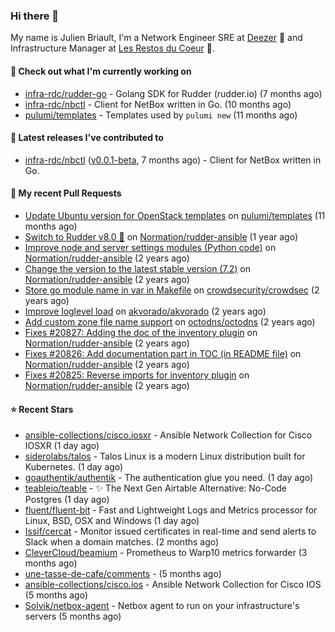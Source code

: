 ### Hi there 👋

My name is Julien Briault, I'm a Network Engineer SRE at [Deezer](https://www.deezer.com) 💜 and Infrastructure Manager at [Les Restos du Coeur](https://www.restosducoeur.org/) 🩷.

#### 👷 Check out what I'm currently working on

- [infra-rdc/rudder-go](https://github.com/infra-rdc/rudder-go) - Golang SDK for Rudder (rudder.io) (7 months ago)
- [infra-rdc/nbctl](https://github.com/infra-rdc/nbctl) - Client for NetBox written in Go. (10 months ago)
- [pulumi/templates](https://github.com/pulumi/templates) - Templates used by `pulumi new` (11 months ago)

#### 🔭 Latest releases I've contributed to

- [infra-rdc/nbctl](https://github.com/infra-rdc/nbctl) ([v0.0.1-beta](https://github.com/infra-rdc/nbctl/releases/tag/v0.0.1-beta), 7 months ago) - Client for NetBox written in Go.

#### 🔨 My recent Pull Requests

- [Update Ubuntu version for OpenStack templates](https://github.com/pulumi/templates/pull/730) on [pulumi/templates](https://github.com/pulumi/templates) (11 months ago)
- [Switch to Rudder v8.0 🚀](https://github.com/Normation/rudder-ansible/pull/67) on [Normation/rudder-ansible](https://github.com/Normation/rudder-ansible) (1 year ago)
- [Improve node and server settings modules (Python code)](https://github.com/Normation/rudder-ansible/pull/65) on [Normation/rudder-ansible](https://github.com/Normation/rudder-ansible) (2 years ago)
- [Change the version to the latest stable version (7.2)](https://github.com/Normation/rudder-ansible/pull/64) on [Normation/rudder-ansible](https://github.com/Normation/rudder-ansible) (2 years ago)
- [Store go module name in var in Makefile](https://github.com/crowdsecurity/crowdsec/pull/1989) on [crowdsecurity/crowdsec](https://github.com/crowdsecurity/crowdsec) (2 years ago)
- [Improve loglevel load](https://github.com/akvorado/akvorado/pull/369) on [akvorado/akvorado](https://github.com/akvorado/akvorado) (2 years ago)
- [Add custom zone file name support](https://github.com/octodns/octodns/pull/961) on [octodns/octodns](https://github.com/octodns/octodns) (2 years ago)
- [Fixes #20827: Adding the doc of the inventory plugin](https://github.com/Normation/rudder-ansible/pull/55) on [Normation/rudder-ansible](https://github.com/Normation/rudder-ansible) (2 years ago)
- [Fixes #20826: Add documentation part in TOC (in README file)](https://github.com/Normation/rudder-ansible/pull/54) on [Normation/rudder-ansible](https://github.com/Normation/rudder-ansible) (2 years ago)
- [Fixes #20825: Reverse imports for inventory plugin](https://github.com/Normation/rudder-ansible/pull/53) on [Normation/rudder-ansible](https://github.com/Normation/rudder-ansible) (2 years ago)

#### ⭐ Recent Stars

- [ansible-collections/cisco.iosxr](https://github.com/ansible-collections/cisco.iosxr) - Ansible Network Collection for Cisco IOSXR (1 day ago)
- [siderolabs/talos](https://github.com/siderolabs/talos) - Talos Linux is a modern Linux distribution built for Kubernetes. (1 day ago)
- [goauthentik/authentik](https://github.com/goauthentik/authentik) - The authentication glue you need. (1 day ago)
- [teableio/teable](https://github.com/teableio/teable) - ✨ The Next Gen Airtable Alternative: No-Code Postgres (1 day ago)
- [fluent/fluent-bit](https://github.com/fluent/fluent-bit) - Fast and Lightweight Logs and Metrics processor for Linux, BSD, OSX and Windows (1 day ago)
- [Issif/cercat](https://github.com/Issif/cercat) - Monitor issued certificates in real-time and send alerts to Slack when a domain matches. (2 months ago)
- [CleverCloud/beamium](https://github.com/CleverCloud/beamium) - Prometheus to Warp10 metrics forwarder (3 months ago)
- [une-tasse-de-cafe/comments](https://github.com/une-tasse-de-cafe/comments) -  (5 months ago)
- [ansible-collections/cisco.ios](https://github.com/ansible-collections/cisco.ios) - Ansible Network Collection for Cisco IOS (5 months ago)
- [Solvik/netbox-agent](https://github.com/Solvik/netbox-agent) - Netbox agent to run on your infrastructure&#39;s servers (5 months ago)
